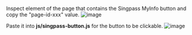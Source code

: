 Inspect element of the page that contains the Singpass MyInfo button and copy the "page-id-xxx" value.
![image](https://github.com/user-attachments/assets/73cdaf04-bb32-439c-9c05-96a8456e0bbf)

Paste it into **js/singpass-button.js** for the button to be clickable.
![image](https://github.com/user-attachments/assets/843a3fa4-d2db-4021-8be2-fb6a23152859)
